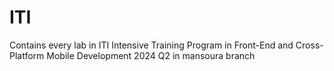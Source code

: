 # ITI
 Contains every lab in ITI Intensive Training Program in Front-End and Cross-Platform Mobile Development 2024 Q2 in mansoura branch 
